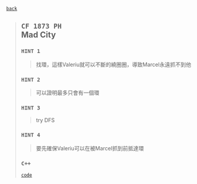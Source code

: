 <link id="style_css" rel="stylesheet" type="text/css" href="/OJ_ans/style.css">

[`back`](../)

> ## `CF 1873 PH`<br>Mad City
> 
> ### `HINT 1`
> > <span class="ET01 hide">找環，這樣Valeriu就可以不斷的繞圈圈，導致Marcel永遠抓不到他</span>
> > 
> 
> ### `HINT 2`
> > <span class="ET01 hide">可以證明最多只會有一個環</span>
> > 
> 
> ### `HINT 3`
> > <span class="ET01 hide">try DFS</span>
> > 
> 
> ### `HINT 4`
> > <span class="ET01 hide">要先確保Valeriu可以在被Marcel抓到前抵達環</span>
> > 
> 
> ### `C++`
> [`code`](../#cf-1873-phmad-city)
